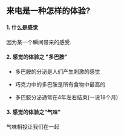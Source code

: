 ## 来电是一种怎样的体验?

#### 1. 什么是感觉

因为某一个瞬间带来的感受.

#### 2. 感觉的体验之 "多巴胺"

- 多巴胺的分泌是人们产生刺激的感觉

- 巧克力中的多巴胺是所有食物中最高的
- 多巴胺分泌通常在4年左右结束(一说18个月)

#### 3. 感觉的体验之"气味" 

气味相投让我们在一起